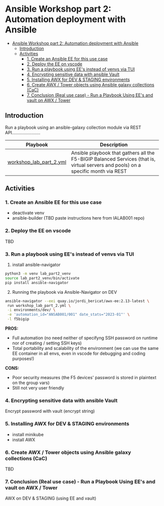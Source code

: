 # Ansible Workshop part 2: Automation deployment with Ansible

- [Ansible Workshop part 2: Automation deployment with Ansible](#ansible-workshop-part-2-automation-deployment-with-ansible)
  - [Introduction](#introduction)
  - [Activities](#activities)
    - [1. Create an Ansible EE for this use case](#1-create-an-ansible-ee-for-this-use-case)
    - [2. Deploy the EE on vscode](#2-deploy-the-ee-on-vscode)
    - [3. Run a playbook using EE's instead of venvs via TUI](#3-run-a-playbook-using-ees-instead-of-venvs-via-tui)
    - [4. Encrypting sensitive data with ansible Vault](#4-encrypting-sensitive-data-with-ansible-vault)
    - [5. Installing AWX for DEV \& STAGING environments](#5-installing-awx-for-dev--staging-environments)
    - [6. Create AWX / Tower objects using Ansible galaxy collections (CaC)](#6-create-awx--tower-objects-using-ansible-galaxy-collections-cac)
    - [7. Conclusion (Real use case) - Run a Playbook Using EE's and vault on AWX / Tower](#7-conclusion-real-use-case---run-a-playbook-using-ees-and-vault-on-awx--tower)


## Introduction

Run a playbook using an ansible-galaxy collection module via REST API.......................

| **Playbook** | **Description** |
|-|-|
| [workshop_lab_part_2.yml](workshop_lab_part_2.yml) | Ansible playbook that gathers all the F5-BIGIP Balanced Services (that is, virtual servers and pools) on a specific month via REST |

## Activities

### 1. Create an Ansible EE for this use case

- deactivate venv
- ansible-builder (TBD paste instructions here from IALAB001 repo)

### 2. Deploy the EE on vscode

TBD

### 3. Run a playbook using EE's instead of venvs via TUI

1) install ansible-navigator

```bash
python3 -m venv lab_part2_venv
source lab_part2_venv/bin/activate
pip install ansible-navigator
```

2) Running the playbook via Ansible-Navigator on DEV

```bash
ansible-navigator --eei quay.io/jordi_bericat/awx-ee:2.13-latest \
 run workshop_lab_part_2.yml \
 -i environments/dev/ \
 -e 'automation_id="ANSAB001/001" date_stats="2023-01"' \
 -l f5bigip
```

**PROS:**

- Full automation (no need neither of specifyng SSH password on runtime nor of creating / setting SSH keys)
- Total portability and scalability of the environment (we can use the same EE container in all envs, even in vscode for debugging and coding purposes!)

**CONS:**

- Poor security measures (the F5 devices' password is stored in plaintext on the group vars)
- Still not very user friendly

### 4. Encrypting sensitive data with ansible Vault

Encrypt password with vault (encrypt string)

### 5. Installing AWX for DEV & STAGING environments

- install minikube
- install AWX

### 6. Create AWX / Tower objects using Ansible galaxy collections (CaC)

TBD

### 7. Conclusion (Real use case) - Run a Playbook Using EE's and vault on AWX / Tower

AWX on DEV & STAGING (using EE and vault)

